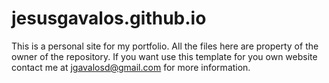 # jesusgavalos.github.io

This is a personal site for my portfolio.
All the files here are property of the owner of the repository.
If you want use this template for you own website contact me at jgavalosd@gmail.com for more information.
